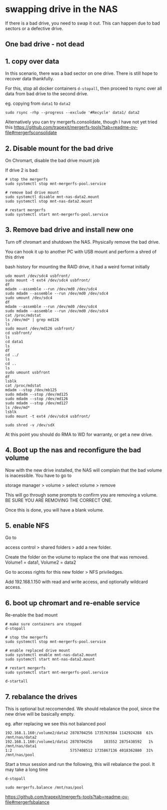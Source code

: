 # swapping drive in the NAS

If there is a bad drive, you need to swap it out. This can happen due to bad sectors or a defective drive.

## One bad drive - not dead

## 1. copy over data

In this scenario, there was a bad sector on one drive. There is still hope to recover data thankfully.

For this, stop all docker containers `d-stopall`, then proceed to rsync over all data from bad drive to the second drive.

eg. copying from `data1` to `data2`

```
sudo rsync -rhp --progress --exclude '#Recycle' data1/ data2
```

Alternatively you can try mergerfs.consolidate, though I have not yet tried this https://github.com/trapexit/mergerfs-tools?tab=readme-ov-file#mergerfsconsolidate

## 2. Disable mount for the bad drive

On Chromart, disable the bad drive mount job

If drive 2 is bad:

```
# stop the mergerfs
sudo systemctl stop mnt-mergerfs-pool.service

# remove bad drive mount
sudo systemctl disable mnt-nas-data2.mount
sudo systemctl stop mnt-nas-data2.mount

# restart mergerfs
sudo systemctl start mnt-mergerfs-pool.service
```

## 3. Remove bad drive and install new one

Turn off chromart and shutdown the NAS. Physically remove the bad drive.

You can hook it up to another PC with USB mount and perform a shred of this drive

bash history for mounting the RAID drive, it had a weird format initially

```
udo mount /dev/sdc4 usbfront/
sudo mount -t ext4 /dev/sdc4 usbfront/
df
mdadm --assemble --run /dev/md0 /dev/sdc4
sudo mdadm --assemble --run /dev/md0 /dev/sdc4
sudo umount /dev/sdc4
df
mdadm --assemble --run /dev/md0 /dev/sdc4
sudo mdadm --assemble --run /dev/md0 /dev/sdc4
cat /proc/mdstat
ls /dev/md* | grep md126
ls
sudo mount /dev/md126 usbfront/
cd usbfront/
ls
cd data1
ls
df
cd ../
ls
cd ..
ls
sudo umount usbfront 
df
lsblk
cat /proc/mdstat
mdadm --stop /dev/mb125
sudo mdadm --stop /dev/md125
sudo mdadm --stop /dev/md126
sudo mdadm --stop /dev/md127
ls /dev/md*
lsblk
sudo mount -t ext4 /dev/sdc4 usbfront/

```

```
sudo shred -v /dev/sdX
```

At this point you should do RMA to WD for warranty, or get a new drive.

## 4. Boot up the nas and reconfigure the bad volume

Now with the new drive installed, the NAS will complain that the bad volume is inacessible. You have to go to 

storage manager > volume > select volume > remove

This will go through some prompts to confirm you are removing a volume. BE SURE YOU ARE REMOVING THE CORRECT ONE.

Once this is done, you will have a blank volume.

## 5. enable NFS

Go to 

access control > shared folders > add a new folder.

Create the folder on the volume to replace the one that was removed.  Volume1 = data1, Volume2 = data2

Go to access rights for this new folder > NFS priviledges.

Add 192.168.1.150 with read and write access, and optionally wildcard access.

## 6. boot up chromart and re-enable service

Re-enable the bad mount

```
# make sure containers are stopped
d-stopall 

# stop the mergerfs
sudo systemctl stop mnt-mergerfs-pool.service

# enable replaced drive mount
sudo systemctl enable mnt-nas-data2.mount
sudo systemctl start mnt-nas-data2.mount

# restart mergerfs
sudo systemctl start mnt-mergerfs-pool.service

d-startall
```


## 7. rebalance the drives

This is optional but reccomended. We should rebalance the pool, since the new drive will be basically empty.

eg. after replacing we see this not balanced pool

```
192.168.1.160:/volume2/data2 2878704256 1735763584 1142924288  61% /mnt/nas/data2
192.168.1.160:/volume1/data1 2878704256     103552 2875438592   1% /mnt/nas/data1
1:2                          5757408512 1735867136 4018362880  31% /mnt/nas/pool
```

Start a tmux session and run the following, this will rebalance the pool. It may take a long time

```
d-stopall

sudo mergerfs.balance /mnt/nas/pool
```

https://github.com/trapexit/mergerfs-tools?tab=readme-ov-file#mergerfsbalance